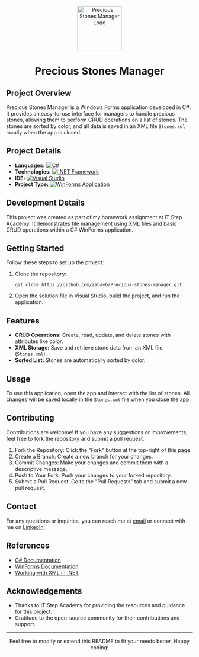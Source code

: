 <p align="center">
	<img
		src="https://img.icons8.com/arcade/100/diamond.png"
		alt="Precious Stones Manager Logo"
		width="120"
		height="120" />
</p>
<h1 align="center">Precious Stones Manager</h1>
<h2>Project Overview</h2>
<p>
	Precious Stones Manager is a Windows Forms application developed in C#. It
	provides an easy-to-use interface for managers to handle precious stones,
	allowing them to perform CRUD operations on a list of stones. The stones are
	sorted by color, and all data is saved in an XML file
	<code>Stones.xml</code> locally when the app is closed.
</p>
<h2>Project Details</h2>
<ul>
	<li>
		<strong>Languages:</strong>
		<a
			href="https://learn.microsoft.com/en-us/dotnet/csharp/"
			target="_blank">
			<img
				src="https://img.shields.io/badge/C%23-239120?style=flat&logo=c-sharp&logoColor=white"
				alt="C#" />
		</a>
	</li>
	<li>
		<strong>Technologies:</strong>
		<a
			href="https://dotnet.microsoft.com/"
			target="_blank">
			<img
				src="https://img.shields.io/badge/.NET%20Framework-512BD4?style=flat&logo=.net&logoColor=white"
				alt=".NET Framework" />
		</a>
	</li>
	<li>
		<strong>IDE:</strong>
		<a
			href="https://visualstudio.microsoft.com/"
			target="_blank">
			<img
				src="https://img.shields.io/badge/Visual%20Studio-5C2D91?style=flat&logo=visual-studio&logoColor=white"
				alt="Visual Studio" />
		</a>
	</li>
	<li>
		<strong>Project Type:</strong>
		<a
			href="https://learn.microsoft.com/en-us/dotnet/desktop/winforms/getting-started-with-windows-forms?view=netframeworkdesktop-4.8"
			target="_blank">
			<img
				src="https://img.shields.io/badge/WinForms%20Application-007ACC?style=flat&logo=windows-terminal&logoColor=white"
				alt="WinForms Application" />
		</a>
	</li>
</ul>
<h2>Development Details</h2>
<p>
	This project was created as part of my homework assignment at IT Step
	Academy. It demonstrates file management using XML files and basic CRUD
	operations within a C# WinForms application.
</p>
<h2>Getting Started</h2>
<p>Follow these steps to set up the project:</p>
<ol>
	<li>
		Clone the repository:
		<pre><code>git clone https://github.com/zabavb/Precious-stones-manager.git</code></pre>
	</li>
	<li>
		Open the solution file in Visual Studio, build the project, and run the
		application.
	</li>
</ol>
<h2>Features</h2>
<ul>
	<li>
		<strong>CRUD Operations:</strong> Create, read, update, and delete
		stones with attributes like color.
	</li>
	<li>
		<strong>XML Storage:</strong> Save and retrieve stone data from an XML
		file (<code>Stones.xml</code>).
	</li>
	<li>
		<strong>Sorted List:</strong> Stones are automatically sorted by color.
	</li>
</ul>
<h2>Usage</h2>
<p>
	To use this application, open the app and interact with the list of stones.
	All changes will be saved locally in the <code>Stones.xml</code> file when
	you close the app.
</p>
<h2>Contributing</h2>
<p>
	Contributions are welcome! If you have any suggestions or improvements, feel
	free to fork the repository and submit a pull request.
</p>
<ol>
	<li>
		Fork the Repository: Click the "Fork" button at the top-right of this
		page.
	</li>
	<li>Create a Branch: Create a new branch for your changes.</li>
	<li>
		Commit Changes: Make your changes and commit them with a descriptive
		message.
	</li>
	<li>Push to Your Fork: Push your changes to your forked repository.</li>
	<li>
		Submit a Pull Request: Go to the "Pull Requests" tab and submit a new
		pull request.
	</li>
</ol>
<h2>Contact</h2>
<p>
	For any questions or inquiries, you can reach me at
	<a href="mailto:bilonizkavik@agmail.com">email</a> or
	connect with me on
	<a
		href="https://www.linkedin.com/in/viktor-bilonizhka"
		target="_blank"
		>LinkedIn</a
	>.
</p>
<h2>References</h2>
<ul>
	<li>
		<a
			href="https://learn.microsoft.com/en-us/dotnet/csharp/"
			target="_blank"
			>C# Documentation</a
		>
	</li>
	<li>
		<a
			href="https://learn.microsoft.com/en-us/dotnet/desktop/winforms/getting-started-with-windows-forms?view=netframeworkdesktop-4.8"
			target="_blank"
			>WinForms Documentation</a
		>
	</li>
	<li>
		<a
			href="https://docs.microsoft.com/en-us/dotnet/standard/data/xml/"
			target="_blank"
			>Working with XML in .NET</a
		>
	</li>
</ul>
<h2>Acknowledgements</h2>
<ul>
	<li>
		Thanks to IT Step Academy for providing the resources and guidance for
		this project.
	</li>
	<li>
		Gratitude to the open-source community for their contributions and
		support.
	</li>
</ul>
<hr />
<p align="center">
	Feel free to modify or extend this README to fit your needs better. Happy
	coding!
</p>
